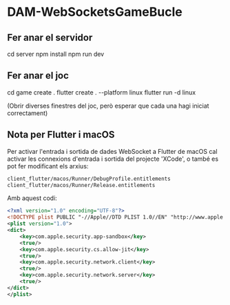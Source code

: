 # DAM-WebSocketsGameBucle

## Fer anar el servidor

cd server
npm install
npm run dev

## Fer anar el joc

cd game
create .
flutter create . --platform linux
flutter run -d linux

(Obrir diverses finestres del joc, però esperar que cada una hagi iniciat correctament)

## Nota per Flutter i macOS

Per activar l'entrada i sortida de dades WebSocket a Flutter de macOS cal activar les connexions d'entrada i sortida del projecte 'XCode', o també es pot fer modificant els arxius:

```bash
client_flutter/macos/Runner/DebugProfile.entitlements
client_flutter/macos/Runner/Release.entitlements
```

Amb aquest codi:
```xml
<?xml version="1.0" encoding="UTF-8"?>
<!DOCTYPE plist PUBLIC "-//Apple//DTD PLIST 1.0//EN" "http://www.apple.com/DTDs/PropertyList-1.0.dtd">
<plist version="1.0">
<dict>
	<key>com.apple.security.app-sandbox</key>
	<true/>
	<key>com.apple.security.cs.allow-jit</key>
	<true/>
	<key>com.apple.security.network.client</key>
	<true/>
	<key>com.apple.security.network.server</key>
	<true/>
</dict>
</plist>